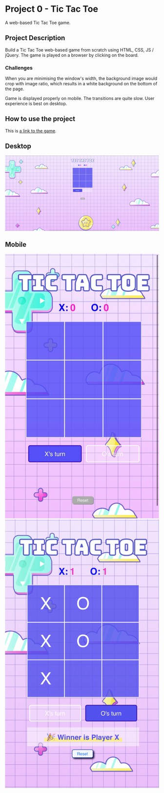 # Project 0 - Tic Tac Toe 

A web-based Tic Tac Toe game.

## Project Description

Build a Tic Tac Toe web-based game from scratch using HTML, CSS, JS / jQuery. The game is played on a browser by clicking on the board. 

### Challenges
When you are minimising the window's width, the background image would crop with image ratio, which results in a white background on the bottom of the page.

Game is displayed properly on mobile. The transitions are quite slow. User experience is best on desktop.


## How to use the project
This is [a link to the game](https://kaarenliangg.github.io/Project0/).

## Desktop

![Tic Tac Toe Desktop](/css/Images/desktop.png)

## Mobile

![Tic Tac Toe Mobile 1](/css/Images/Mobile_1.jpg)
![Tic Tac Toe Mobile 2](/css/Images/Mobile_2.png)